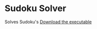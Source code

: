 # Sudoku Solver
Solves Sudoku's
[Download the executable](https://github.com/BraydanNewman/Sudoku_Solver/raw/master/SudokuSolver.exe)
